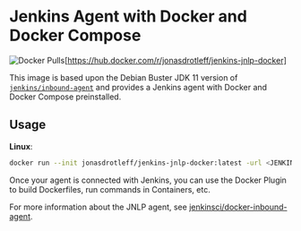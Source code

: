 # Jenkins Agent with Docker and Docker Compose

![Docker Pulls](https://img.shields.io/docker/pulls/jonasdrotleff/jenkins-jnlp-docker)[https://hub.docker.com/r/jonasdrotleff/jenkins-jnlp-docker]

This image is based upon the Debian Buster JDK 11 version of
[`jenkins/inbound-agent`](https://hub.docker.com/r/jenkins/inbound-agent/)
and provides a Jenkins agent with Docker and Docker Compose preinstalled.

## Usage

**Linux**:
```bash
docker run --init jonasdrotleff/jenkins-jnlp-docker:latest -url <JENKINS_URL> <secret> <agent name>
```

Once your agent is connected with Jenkins, you can use the Docker Plugin
to build Dockerfiles, run commands in Containers, etc.

For more information about the JNLP agent, see 
[jenkinsci/docker-inbound-agent](https://github.com/jenkinsci/docker-inbound-agent).
